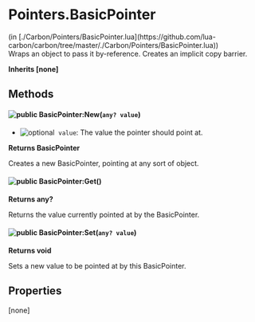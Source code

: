 <link href="style.css" rel="stylesheet" type="text/css"/>
<h1 class="class-title">Pointers.BasicPointer</h1>
<span class="file-link">(in [./Carbon/Pointers/BasicPointer.lua](https://github.com/lua-carbon/carbon/tree/master/./Carbon/Pointers/BasicPointer.lua))</span><br/>
Wraps an object to pass it by-reference.
Creates an implicit copy barrier.

**Inherits [none]**

## Methods
#### ![public](https://img.shields.io/badge/%20-public-11b237.svg?style=flat-square) BasicPointer:New(<code>any? value</code>)
- ![optional](https://img.shields.io/badge/%20-optional-0092e6.svg?style=flat-square)&nbsp;&nbsp;`value`: The value the pointer should point at.

**Returns  BasicPointer**

Creates a new BasicPointer, pointing at any sort of object.


#### ![public](https://img.shields.io/badge/%20-public-11b237.svg?style=flat-square) BasicPointer:Get()


**Returns  any?**

Returns the value currently pointed at by the BasicPointer.


#### ![public](https://img.shields.io/badge/%20-public-11b237.svg?style=flat-square) BasicPointer:Set(<code>any? value</code>)


**Returns  void**

Sets a new value to be pointed at by this BasicPointer.


## Properties
[none]
